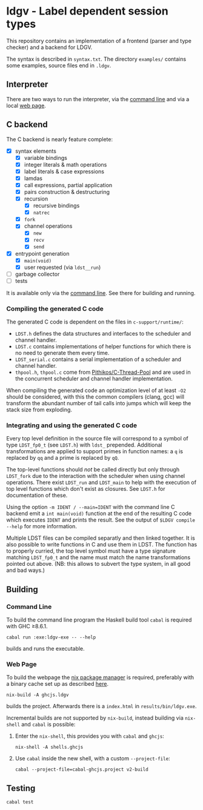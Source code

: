 # ldgv - Label dependent session types

This repository contains an implementation of a frontend (parser and
type checker) and a backend for LDGV.

The syntax is described in `syntax.txt`. The directory `examples/`
contains some examples, source files end in `.ldgv`.

## Interpreter

There are two ways to run the interpreter, via the [command
line](#command-line) and via a local [web page](#web-page).


## C backend

The C backend is nearly feature complete:

* [x] syntax elements
  * [x] variable bindings
  * [x] integer literals & math operations
  * [x] label literals & case expressions
  * [x] lamdas
  * [x] call expressions, partial application
  * [x] pairs construction & destructuring
  * [x] recursion
    * [x] recursive bindings
    * [x] `natrec`
  * [x] `fork`
  * [x] channel operations
    * [x] `new`
    * [x] `recv`
    * [x] `send`
* [x] entrypoint generation
    * [x] `main(void)`
    * [x] user requested (via `ldst__run`)
* [ ] garbage collector
* [ ] tests

It is available only via the [command line](#command-line). See there for
building and running.

### Compiling the generated C code

The generated C code is dependent on the files in `c-support/runtime/`:

* `LDST.h` defines the data structures and interfaces to the scheduler and
  channel handler.
* `LDST.c` contains implementations of helper functions for which there is no
  need to generate them every time.
* `LDST_serial.c` contains a serial implementation of a scheduler and channel
  handler.
* `thpool.h`, `thpool.c` come from [Pithikos/C-Thread-Pool][] and are used in
  the concurrent scheduler and channel handler implementation.

[Pithikos/C-Thread-Pool]: https://github.com/Pithikos/C-Thread-Pool

When compiling the generated code an optimization level of at least `-O2`
should be considered, with this the common compilers (clang, gcc) will
transform the abundant number of tail calls into jumps which will keep the
stack size from exploding.

### Integrating and using the generated C code

Every top level definition in the source file will correspond to a symbol of
type `LDST_fp0_t` (see `LDST.h`) with `ldst_` prepended. Additional
transformations are applied to support primes in function names: a `q` is
replaced by `qq` and a prime is replaced by `qQ`.

The top-level functions should *not* be called directly but only through
`LDST_fork` due to the interaction with the scheduler when using channel
operations.  There exist `LDST_run` and `LDST_main` to help with the execution
of top level functions which don't exist as closures. See `LDST.h` for
documentation of these.

Using the option `-m IDENT / --main=IDENT` with the command line C backend emit
a `int main(void)` function at the end of the resulting C code which executes
`IDENT` and prints the result. See the output of `$LDGV compile --help` for
more information.

Multiple LDST files can be compiled separatly and then linked together. It is
also possible to write functions in C and use them in LDST. The function has to
properly curried, the top level symbol must have a type signature matching
`LDST_fp0_t` and the name must match the name transformations pointed out
above. (NB: this allows to subvert the type system, in all good and bad ways.)


## Building

### Command Line

To build the command line program the Haskell build tool `cabal` is required with GHC ≥8.6.1.

```
cabal run :exe:ldgv-exe -- --help
```

builds and runs the executable.

### Web Page

To build the webpage the [nix package manager](https://nixos.org/nix/) is
required, preferably with a binary cache set up as described
[here](https://github.com/obsidiansystems/obelisk/blob/master/README.md).

```
nix-build -A ghcjs.ldgv
```

builds the project. Afterwards there is a `index.html` in `results/bin/ldgv.exe`.

Incremental builds are not supported by `nix-build`, instead building via
`nix-shell` and `cabal` is possible:

1. Enter the `nix-shell`, this provides you with `cabal` and `ghcjs`:

      ```
      nix-shell -A shells.ghcjs
      ```

2. Use `cabal` inside the new shell, with a custom `--project-file`:

      ```
      cabal --project-file=cabal-ghcjs.project v2-build
      ```


## Testing

```
cabal test
```
